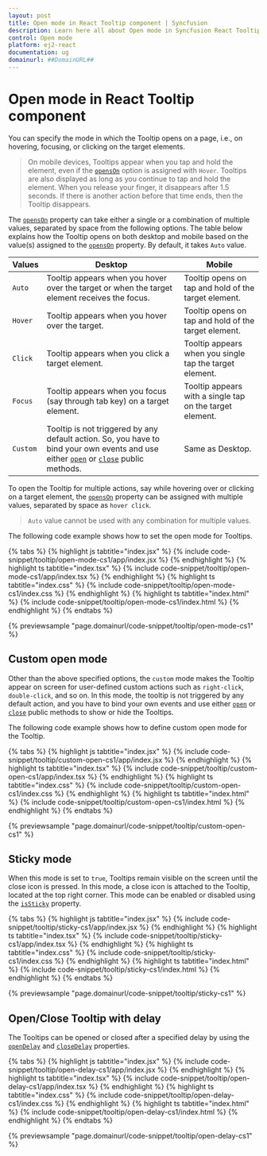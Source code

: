 ```yaml
---
layout: post
title: Open mode in React Tooltip component | Syncfusion
description: Learn here all about Open mode in Syncfusion React Tooltip component of Syncfusion Essential JS 2 and more.
control: Open mode 
platform: ej2-react
documentation: ug
domainurl: ##DomainURL##
---
```


# Open mode in React Tooltip component

You can specify the mode in which the Tooltip opens on a page, i.e., on hovering, focusing, or clicking on the target elements.

> On mobile devices, Tooltips appear when you tap and hold the element, even if the [`opensOn`](https://ej2.syncfusion.com/react/documentation/api/tooltip/#openson) option is assigned with `Hover`.
> Tooltips are also displayed as long as you continue to tap and hold the element. When you release your finger, it disappears after 1.5 seconds.
> If there is another action before that time ends, then the Tooltip disappears.

The [`opensOn`](https://ej2.syncfusion.com/react/documentation/api/tooltip/#openson) property can take either a single or a combination of multiple values, separated by space from the following options.
The table  below explains how the Tooltip opens on both desktop and mobile based on the value(s) assigned to the [`opensOn`](https://ej2.syncfusion.com/react/documentation/api/tooltip/#openson) property.
By default, it takes `Auto` value.

| Values | Desktop | Mobile |
| ------------- | ------------- | ------------- |
| `Auto` | Tooltip appears when you hover over the target or when the target element receives the focus. | Tooltip opens on tap and hold of the target element. |
| `Hover` | Tooltip appears when you hover over the target. | Tooltip opens on tap and hold of the target element. |
| `Click` | Tooltip appears when you click a target element. | Tooltip appears when you single tap the target element. |
| `Focus` | Tooltip appears when you focus (say through tab key) on a target element. | Tooltip appears with a single tap on the target element. |
| `Custom` | Tooltip is not triggered by any default action. So, you have to bind your own events and use either [`open`](https://ej2.syncfusion.com/react/documentation/api/tooltip/#open) or [`close`](https://ej2.syncfusion.com/react/documentation/api/tooltip/#close) public methods. | Same as Desktop. |

To open the Tooltip for multiple actions, say while hovering over or clicking on a target element, the [`opensOn`](https://ej2.syncfusion.com/react/documentation/api/tooltip/#openson) property can be assigned with multiple values, separated by space as `hover click`.

> `Auto` value cannot be used with any combination for multiple values.

The following code example shows how to set the open mode for Tooltips.

{% tabs %}
{% highlight js tabtitle="index.jsx" %}
{% include code-snippet/tooltip/open-mode-cs1/app/index.jsx %}
{% endhighlight %}
{% highlight ts tabtitle="index.tsx" %}
{% include code-snippet/tooltip/open-mode-cs1/app/index.tsx %}
{% endhighlight %}
{% highlight ts tabtitle="index.css" %}
{% include code-snippet/tooltip/open-mode-cs1/index.css %}
{% endhighlight %}
{% highlight ts tabtitle="index.html" %}
{% include code-snippet/tooltip/open-mode-cs1/index.html %}
{% endhighlight %}
{% endtabs %}

 {% previewsample "page.domainurl/code-snippet/tooltip/open-mode-cs1" %}

## Custom open mode

Other than the above specified options, the `custom` mode makes the Tooltip appear on screen for user-defined custom actions such as `right-click`, `double-click`, and so on. In this mode, the tooltip is not triggered by any default action, and you have to bind your own events and use either [`open`](https://ej2.syncfusion.com/react/documentation/api/tooltip/#open) or [`close`](https://ej2.syncfusion.com/react/documentation/api/tooltip/#close) public methods to show or hide the Tooltips.

The following code example shows how to define custom open mode for the Tooltip.

{% tabs %}
{% highlight js tabtitle="index.jsx" %}
{% include code-snippet/tooltip/custom-open-cs1/app/index.jsx %}
{% endhighlight %}
{% highlight ts tabtitle="index.tsx" %}
{% include code-snippet/tooltip/custom-open-cs1/app/index.tsx %}
{% endhighlight %}
{% highlight ts tabtitle="index.css" %}
{% include code-snippet/tooltip/custom-open-cs1/index.css %}
{% endhighlight %}
{% highlight ts tabtitle="index.html" %}
{% include code-snippet/tooltip/custom-open-cs1/index.html %}
{% endhighlight %}
{% endtabs %}

 {% previewsample "page.domainurl/code-snippet/tooltip/custom-open-cs1" %}

## Sticky mode

When this mode is set to `true`, Tooltips remain visible on the screen until the close icon is pressed. In this mode, a close icon is attached to the Tooltip, located at the top right corner. This mode can be enabled or disabled using the [`isSticky`](https://ej2.syncfusion.com/react/documentation/api/tooltip/#issticky) property.

{% tabs %}
{% highlight js tabtitle="index.jsx" %}
{% include code-snippet/tooltip/sticky-cs1/app/index.jsx %}
{% endhighlight %}
{% highlight ts tabtitle="index.tsx" %}
{% include code-snippet/tooltip/sticky-cs1/app/index.tsx %}
{% endhighlight %}
{% highlight ts tabtitle="index.css" %}
{% include code-snippet/tooltip/sticky-cs1/index.css %}
{% endhighlight %}
{% highlight ts tabtitle="index.html" %}
{% include code-snippet/tooltip/sticky-cs1/index.html %}
{% endhighlight %}
{% endtabs %}

 {% previewsample "page.domainurl/code-snippet/tooltip/sticky-cs1" %}

## Open/Close Tooltip with delay

The Tooltips can be opened or closed after a specified delay by using the [`openDelay`](https://ej2.syncfusion.com/react/documentation/api/tooltip/#opendelay) and [`closeDelay`](https://ej2.syncfusion.com/react/documentation/api/tooltip/#closedelay) properties.

{% tabs %}
{% highlight js tabtitle="index.jsx" %}
{% include code-snippet/tooltip/open-delay-cs1/app/index.jsx %}
{% endhighlight %}
{% highlight ts tabtitle="index.tsx" %}
{% include code-snippet/tooltip/open-delay-cs1/app/index.tsx %}
{% endhighlight %}
{% highlight ts tabtitle="index.css" %}
{% include code-snippet/tooltip/open-delay-cs1/index.css %}
{% endhighlight %}
{% highlight ts tabtitle="index.html" %}
{% include code-snippet/tooltip/open-delay-cs1/index.html %}
{% endhighlight %}
{% endtabs %}

 {% previewsample "page.domainurl/code-snippet/tooltip/open-delay-cs1" %}
